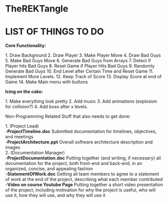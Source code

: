 # TheREKTangle

<h1>LIST OF THINGS TO DO</h1>
<p><b>Core Functionality:</b></p>
1. Draw Background
2. Draw Player
3. Make Player Move 
4. Draw Bad Guys
5. Make Bad Guys Move
6. Generate Bad Guys from Arrays
7. Detect if Player hits Bad Guys
8. Reset Game if Player Hits Bad Guys
9. Randomly Generate Bad Guys
10. End Level after Certain Time and Reset Game
11. Implement More Levels.
12. Keep Track of Score
13. Display Score at end of Game
14. Make Main menu with buttons <br>

<p><b>Icing on the cake:</b></p>
1. Make everything look pretty
2. Add music
3. Add animations (explosion for collision?)
4. Add boss after x levels.

<p>Non-Programming Related Stuff that also needs to get done:</p>
1. (Project Lead)<br>
  -<b>ProjectTimeline.doc</b>   Submitted documentation for timelines, objectives, and meetings<br>
  -<b>ProjectArchitecture.ppt</b>   Overall software architecture description and images <br>
2. (Documentation Manager)<br>
  -<b>ProjectDocumentation.doc</b>    Putting together (and writing, if necessary) all documentation for the project, both front-end and
                              back-end, in an organized, concise, and appealing fashion<br>
  -<b>StatementOfWork.doc</b>
                              Getting all team members to agree to a statement of work at the end of the project, describing what
                              each member contributed<br>
  -<b>Video on course Youtube Page</b>
                            Putting together a short video presentation of the project, including motivation for why the project
                            is useful, who will use it, how they will use, and why they will use it
